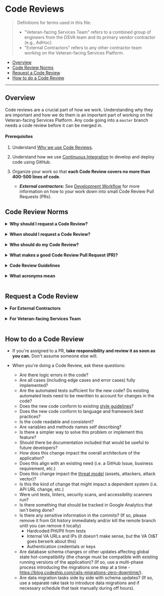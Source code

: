 # Code Reviews

> Definitions for terms used in this file:
> * "Veteran-facing Services Team" refers to a combined group of engineers from the DSVA team and its primary vendor contractor (e.g., AdHoc).
> * "External Contractors" refers to any other contractor team working on the Veteran-facing Services Platform.

* [Overview](#overview)
* [Code Review Norms](#code-review-norms)
* [Request a Code Review](#request-a-code-review)
* [How to do a Code Review](#how-to-do-a-code-review)

<hr>

## Overview

Code reviews are a crucial part of how we work. Understanding why they are important and how we do them is an important part of working on the Veteran-facing Services Platform. Any code going into a `master` branch needs a code review before it can be merged in.

#### Prerequisites

1. Understand [Why we use Code Reviews](#why-we-use-code-reviews).

1. Understand how we use [Continuous Integration](/Work%20Practices/Engineering/Continuous%20Integration%20Process.md) to develop and deploy code using GitHub.

1. Organize your work so that **each Code Review covers no more than 400-500 lines of code**. 
    * ***External contractors:*** See [Development Workflow](link-here) for more information on how to your work down into small Code Review Pull Requests (PRs).


## Code Review Norms

<details>
<summary>
  <b>Why should I request a Code Review?</b>
</summary>

* Social pressures work. Knowing someone else is going to thoroughly examine your code incentivizes you to make better, more purposeful decisions.

* Code reviews share knowledge. They reduce single points of failure and share responsibility among the team. A code review should be a conversation about the why, and learning of the how.

* Code reviews stimulate conversations around code structure, style, and architecture as a natural part of our process everyday.

* The master branch is a place for stable code (even if it's not initially deployed to production). Code reviews are the last line of defense for catching bugs, stopping bad architectural changes, and making sure that things being added are in sync with team priorities.
</details>
<br/>


<details>
<summary>
  <b>When should I request a Code Review?</b>
</summary>

* You must request a code review any time you're putting new code into `master` or any other long-lived branch that multiple people are working off of.

* Even if the code isn't yet ready to be merged, a work in progress (WIP) code review can be helpful if you're solving a new problem, want to validate an approach, or are stuck and want another set of eyes. 
  * Be sure to prepend the PR title with "[WIP]" if you're seeking a WIP Code Review.
  * Be sure to use the `feature flag` if your code should not be visible in production.
</details>
<br/>


<details>
<summary>
  <b>Who should do my Code Review?</b>
</summary>

 Another developer who works on the same stuff from your team.
  * E.g. you're a back end developer requesting a review from another back end developer on your team.
* If the PR is purely for content, it can probably just be reviewed by a product person. Use your best judgement and be mindful of everybody's workload.
* If there are UX or copy changes, a designer or content writer should review the screenshots included in your PR.
* If there are product changes, a product strategist or designer should review your change before it goes to production
  * This doesn't necessarily have to happen during the PR phase. Some teams have product owners review feature changes in staging. Your team should have a process that you can follow.
  * **Note:** The easiest way for product people to review changes is the [review instances](Review%20Instances.md), accessible from the PR in Github.
  * This is important so we don't deploy beautiful, functional, elegant, technically brilliant but wrong products
</details>
<br/>


<details>
<summary>
  <b>What makes a good Code Review Pull Request (PR)?</b>
</summary>

* If a PR touches multiple content or application types (static, React applications, hybrid), split it along those lines and treat each content type as a separate feature with separate Code Review PRs.

* Keep your Code Review PRs small, i.e., **400-500 lines**.
  - If your PR becomes larger than 400-500 lines of code, you'll be asked to break the PR into parts.

* All Code Review PRs should include corresponding automated testing.
  * If you're creating new React/JSX components (or significantly modifying existing ones), update the existing unit tests and create new tests for new functionality.
  * If your code change affects more than one or two sections, create additional end-to-end tests to assert proper behavior. Examples might include elements that respond to `window.scroll` or `window.resize` events, or elements that dynamically show or hide content.

* Always describe the purpose of the change in the PR description.

* If you want feedback about a specific area, or if you're unsure about something in the code, include that in the PR description (or in annotations).

* If the PR changes anything about the design or user interface, include screenshots in the PR description.

* Be sure to allow time for following up on code review comments, as well as refactoring.
</details>
<br/>


<details>
<summary>
  <b>Code Review Guidelines</b>
</summary>

* Nothing related to the code is off limits or taboo. Code reviews can and should be about the nit-picky ("should there be a semi-colon there?"), the big picture ("why are we using a global variable?"), and everything in between.
* Giving a LGTM with no comments should be the exception, not the norm. The expectation is that every PR could be better with another set of eyes.
* Ask questions; don't make demands.
* Don't assume anything. If there's something weird or if you don't understand why the developer made the choice they did, ask about it!
* Learning by either talking to the author or Googling is expected. If someone implements something you don't understand or haven't seen before, look it up!
* If you still don't understand, ask for clarification.
* Don't use sarcasm.
* Talk in person if there are too many "I don't understand" or "Alternative solution" comments. Post a follow-up comment summarizing offline discussion.
* Review code in-line instead of in general PR comments. This makes it easier to see what you're referring to.
* It is expected that the assignee role gets alternated between creator and reviewer during the lifetime of a PR. Whoever's turn it is to review comments or take an action should be the present holder of the assignee role.
* If the only changes you have are small "nits", such as removing a semi-colon, the reviewer can give a "LGTM with nits" and assign back to the author. This tells the author that once they make those small changes, they can merge the PR themselves without further review. This should only be used when there are few, trivial changes.
* The phrase In My Humble Opinion (IMHO) does not belong in code reviews. Code review is about learning together and supporting each other, not about one person's personal opinion vs. another's.
</details>
<br/>


<details>
<summary>
  <b>What acronyms mean</b>
</summary>

* LGTM - Looks Good to Me. A PR always needs one of these before it can be merged (only exception below).

* TBR - To Be Reviewed. This means that the code author needs to get this PR in immediately and is merging the code without a review. The person the TBR is directed at should do a review ASAP. TBRs should be used sparingly and the reason for doing so needs to be explained in the PR. A conversation should occur about what can be done in the future to avoid TBRs in similar situations. Example: "TBR = @xyz. Production outage and everyone else is sleeping."

* PTAL - Please Take a Look. Tells when a review is ready to be reviewed or re-reviewed. Example: "Good catches! Edits made. PTAL @xyz"

</details>
<br/>



## Request a Code Review

<details>
<summary>
  <b>For External Contractors</b>
</summary>

1. Create a PR by filling in the template: 
    * It asks for PR title, which should be preappended with [Project/Feature Name] follow by a one line description. For example "[Facility Locator Update] Adding choice locations data." 
    * The PR description should include a description of the change to give the code reviewer enough context to do an effective reivew.
    * The PR description should also describe the local testing you've done.

1. Pay attention to the codeclimate results of your PR, and fix any issues before moving to the next step.

1. Request a code review from someone on your team.
    * Click the gears icon under "Reviewers" to request someone on your team to review your code.
    * Make sure it's someone who can review your code and provide good feedback on it. Your teammate should review the [Specific Questions to Ask When Code Reviewing](#specific-questions-to-ask-when-code-reviewing) before reviewing your code.
    * **Your teammate must approve your code before you can go to the next step.**

1. After your teammate has approved your code, add the following comment to your PR:
    * ```Requesting a code review from @department-of-veterans-affairs/code-reviewers-for-external-teams-group```
    * **The Veteran-facing Services team will only review your PR after someone on your team has approved your PR.**

1. Code quality is important. Expect code review comments and followup until your changes meet the code quality bar. 
  
1. As a general rule, a PR's first review will be completed in **2 business days**. 
    * Turn around time is dependent on the number of PRs in the queue and the overall size and complexity of your code changes. 
    * If two days have gone by with no response, please reach out in the #support-external Slack channel.
      * For high-priority PRs, such as active bugs in production, please work with your DSVA point of contact to get this prioritized by the code reviewers from the Veteran-facing Services team.

1. **Your PR must be approved by two Veteran-facing Services Team reviewers before it can be merged to master.**
    * Approval can come from any combination of engineers from DSVA or its primary vendor contractor teams.
    * Your PR needs a `LGTM` before it can be merged [see What acronyms mean](#what-aronyms-mean)).

</details>
<br/>


<details>
<summary>
  <b>For Veteran-facing Services Team</b>
</summary>

1. We recommend you use the **Request reviews** feature to request reviews from others.

1. Sometimes it may take multiple rounds to fully review a PR. In that case, it's the responsibility of the PR author to make sure the reviewers know another round of reviews is required.
    * One good way of doing this is to clear the previous reviews and re-request reviews.
    * If a PR changes substantially in scope over time or changes and suggestions become hard to follow, consider closing it and opening a new one.

1. If you need reviews from everyone you've requested, rather than just one, note that in the PR somewhere. Overcommunicating about what you need is ok!

1. It can be valuable to get someone experienced with the code to do a review (for example, the individual who wrote the initial code you're refactoring). It can also be valuable, however, to have someone unfamiliar with the code review it, both as a sanity check and to make sure multiple people on the team understand the code. Use your best judgment to appropriately balance team member's work loads, skill sets, and code base familiarity and remember that multiple people can review a PR (or portions of a PR) if necessary or desired.

1. If you have no idea who to get a review from, ask your team's tech lead or post the PR link in the #vetsgov-engineers Slack channel and ask "who is the best person to review this?"


#### Code Review Turnaround Time - for Veteran-facing Services Team

* The PR author is the one responsible for the PR; it is not sufficient to push up a PR, assign someone, and not follow up. If you aren't getting a review in a timely manner, it's up to you to follow up until you do.

* Code reviews are a high priority. They generally are not higher priority than the immediate thing the reviewer is in the middle of when the PR is created, but they bump up the priority queue every hour that passes.

* Code reviews should be done as soon as possible without interrupting the reviewers flow on what they are currently working on.

* As a general rule, PRs put in before lunch should have a first review completed before the end of the day. PRs put in after lunch, if not able to be reviewed that day, should be the reviewer's first task the next morning.
  * This primarily applies to PRs that follow good PR practices and aren't overly large. If you have a PR that's very large or complex, coordinate with reviewers to figure out when a PR can be reviewed.

* Some code reviews take multiple rounds of review. It is expected that any minor reviews after the first round will go quickly. Making someone wait 24 hours for you to review a few lines of code is not courteous and does not create a positive code review culture.

* Some PRs are higher priority than others. These include active bugs in production and PRs that touch many files, as all other branches are likely to be out of date if the PR sits long without being merged ("bit rot" is the term often used for this). If a PR is high priority, communicate this directly to the reviewer in Slack. It is the PR author's job to communicate how quickly they need a review and why this should be prioritized above other work.

</details>
<br/>



## How to do a Code Review

* If you're assigned to a PR, **take responsibility and review it as soon as you can.** Don't assume someone else will.

* When you're doing a Code Review, ask these questions:
  * Are there logic errors in the code?
  * Are all cases (including edge cases and error cases) fully implemented?
  - Are the automated tests sufficient for the new code? Do existing automated tests need to be rewritten to account for changes in the code?
  * Does the new code conform to existing [style guidelines](https://github.com/department-of-veterans-affairs/vets.gov-team/tree/master/Work%20Practices/Engineering/Style%20Guides)?
  * Does the new code conform to language and framework best practices?
  * Is the code readable and consistent?
  * Are variables and methods names self describing?
  * Is there a simpler way to solve this problem or implement this feature?
  * Should there be documentation included that would be useful to future developers?
  * How does this change impact the overall architecture of the application?
  * Does this align with an existing need (i.e. a GitHub Issue, business requirement, etc.)
  * Does this change impact the [threat model](/Work%20Practices/Engineering/Threat%20Model%20In%20Practice.md) (assets, attackers, attack vector)?
  * Is this the kind of change that might impact a dependent system (i.e. API URL change, etc.)
  * Were unit tests, linters, security scans, and accessibility scanners run?
  * Is there something that should be tracked in Google Analytics that isn't being done?
  * Is there any sensitive information in the commits? (If so, please remove it from Git history immediately and/or kill the remote branch until you can remove it locally)
    * Hardcoded PHI/PII from tests
    * Internal VA URLs and IPs (it doesn't make sense, but the VA OI&T goes berserk about this)
    * Authentication credentials or keys
  * Are database schema changes or other updates affecting global state hot-compatibility (the change must be compatible with existing running versions of the application)? (If so, use a multi-phase process introducing the migrations one step at a time - https://blog.codeship.com/rails-migrations-zero-downtime/).
  * Are data migration tasks side by side with schema updates? (If so, use a separate rake task to introduce data migrations and if necessary schedule that task manually during off hours).

